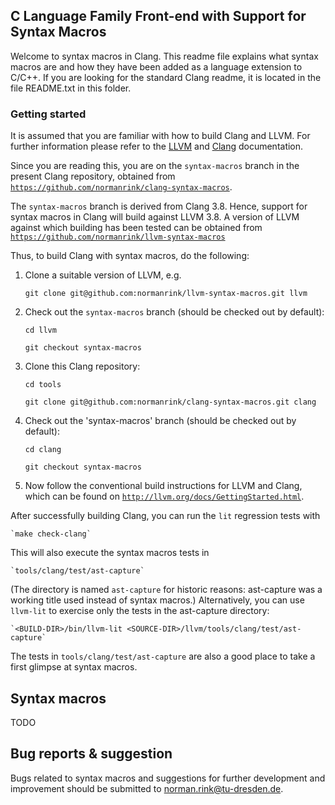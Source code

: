 

## C Language Family Front-end with Support for Syntax Macros

Welcome to syntax macros in Clang.  This readme file explains what syntax macros
are and how they have been added as a language extension to C/C++.  If you are
looking for the standard Clang readme, it is located in the file README.txt in
this folder.


### Getting started

It is assumed that you are familiar with how to build Clang and LLVM.  For
further information please refer to the [LLVM](http://llvm.org/docs/GettingStarted.html)
and [Clang](http://clang.llvm.org/get_started.html) documentation.
 
Since you are reading this, you are on the `syntax-macros` branch in the
present Clang repository, obtained from [`https://github.com/normanrink/clang-syntax-macros`](https://github.com/normanrink/clang-syntax-macros).

The `syntax-macros` branch is derived from Clang 3.8.  Hence, support for syntax
macros in Clang will build against LLVM 3.8.  A version of LLVM against which
building has been tested can be obtained from [`https://github.com/normanrink/llvm-syntax-macros`](https://github.com/normanrink/llvm-syntax-macros)

Thus, to build Clang with syntax macros, do the following:

  1.  Clone a suitable version of LLVM, e.g.
  
      `git clone git@github.com:normanrink/llvm-syntax-macros.git llvm`

  2.  Check out the `syntax-macros` branch (should be checked out by default):
  
      `cd llvm`
  
      `git checkout syntax-macros`

  3.  Clone this Clang repository:
  
      `cd tools`
  
      `git clone git@github.com:normanrink/clang-syntax-macros.git clang`
 
  4.  Check out the 'syntax-macros' branch (should be checked out by default):
  
      `cd clang`
  
      `git checkout syntax-macros`

  5.  Now follow the conventional build instructions for LLVM and Clang, which
      can be found on [`http://llvm.org/docs/GettingStarted.html`](http://llvm.org/docs/GettingStarted.html).

After successfully building Clang, you can run the `lit` regression tests with

    `make check-clang`

This will also execute the syntax macros tests in

    `tools/clang/test/ast-capture`

(The directory is named `ast-capture` for historic reasons: ast-capture was a
working title used instead of syntax macros.)  Alternatively, you can use `llvm-lit`
to exercise only the tests in the ast-capture directory:

    `<BUILD-DIR>/bin/llvm-lit <SOURCE-DIR>/llvm/tools/clang/test/ast-capture`

The tests in `tools/clang/test/ast-capture` are also a good place to take a first
glimpse at syntax macros.


## Syntax macros

TODO


## Bug reports & suggestion

Bugs related to syntax macros and suggestions for further development and
improvement should be submitted to norman.rink@tu-dresden.de.
